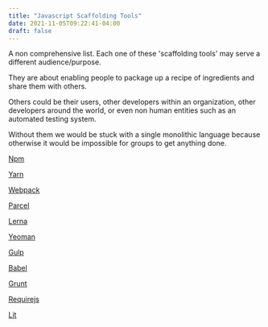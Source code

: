 ```yaml
---
title: "Javascript Scaffolding Tools"
date: 2021-11-05T09:22:41-04:00
draft: false
---
```


A non comprehensive list.  Each one of these 'scaffolding tools' may serve a different audience/purpose.

They are about enabling people to package up a recipe of ingredients and share them with others.

Others could be their users, other developers within an organization, other developers around the world, or even non human entities such as an automated testing system.

Without them we would be stuck with a single monolithic language because otherwise it would be impossible for groups to get anything done.

[Npm](https://www.npmjs.com/)

[Yarn](https://yarnpkg.com/)

[Webpack](https://webpack.js.org/)

[Parcel](https://parceljs.org/)

[Lerna](https://lerna.js.org/)

[Yeoman](https://yeoman.io/)

[Gulp](https://gulpjs.com/)

[Babel](https://babeljs.io/)

[Grunt](https://gruntjs.com/)

[Requirejs](https://requirejs.org/)

[Lit](https://lit.dev/)
